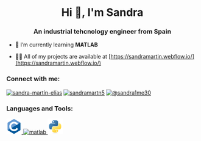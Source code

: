 <h1 align="center">Hi 👋, I'm Sandra</h1>
<h3 align="center">An industrial tehcnology engineer from Spain</h3>

- 🌱 I’m currently learning **MATLAB**

- 👨‍💻 All of my projects are available at [https://sandramartin.webflow.io/](https://sandramartin.webflow.io/)

<h3 align="left">Connect with me:</h3>
<p align="left">
<a href="https://linkedin.com/in/sandra-martín-elías" target="blank"><img align="center" src="https://raw.githubusercontent.com/rahuldkjain/github-profile-readme-generator/master/src/images/icons/Social/linked-in-alt.svg" alt="sandra-martín-elías" height="30" width="40" /></a>
<a href="https://www.behance.net/sandramartn5" target="blank"><img align="center" src="https://raw.githubusercontent.com/rahuldkjain/github-profile-readme-generator/master/src/images/icons/Social/behance.svg" alt="sandramartn5" height="30" width="40" /></a>
<a href="https://medium.com/@sandra1me30" target="blank"><img align="center" src="https://raw.githubusercontent.com/rahuldkjain/github-profile-readme-generator/master/src/images/icons/Social/medium.svg" alt="@sandra1me30" height="30" width="40" /></a>
</p>

<h3 align="left">Languages and Tools:</h3>
<p align="left"> <a href="https://www.cprogramming.com/" target="_blank" rel="noreferrer"> <img src="https://raw.githubusercontent.com/devicons/devicon/master/icons/c/c-original.svg" alt="c" width="40" height="40"/> </a> <a href="https://www.mathworks.com/" target="_blank" rel="noreferrer"> <img src="https://upload.wikimedia.org/wikipedia/commons/2/21/Matlab_Logo.png" alt="matlab" width="40" height="40"/> </a> <a href="https://www.python.org" target="_blank" rel="noreferrer"> <img src="https://raw.githubusercontent.com/devicons/devicon/master/icons/python/python-original.svg" alt="python" width="40" height="40"/> </a> </p>


